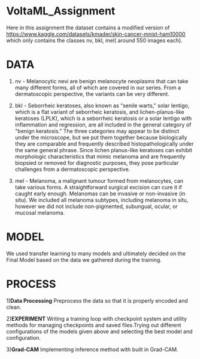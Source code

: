# VoltaML_Assignment

Here in this assignment the dataset contains a modified version of https://www.kaggle.com/datasets/kmader/skin-cancer-mnist-ham10000 which only contains the classes nv, bkl, mel( around 550 images each).

# **DATA**
1) nv - Melanocytic nevi are benign melanocyte neoplasms that can take many different forms, all of which are covered in our series. From a dermatoscopic perspective, the variants can be very different.

2) bkl - Seborrheic keratoses, also known as "senile warts," solar lentigo, which is a flat variant of seborrheic keratosis, and lichen-planus-like keratoses (LPLK), which is a seborrheic keratosis or a solar lentigo with inflammation and regression, are all included in the general category of "benign keratosis." The three categories may appear to be distinct under the microscope, but we put them together because biologically they are comparable and frequently described histopathologically under the same general phrase. Since lichen planus-like keratoses can exhibit morphologic characteristics that mimic melanoma and are frequently biopsied or removed for diagnostic purposes, they pose particular challenges from a dermatoscopic perspective.

3) mel - Melanoma, a malignant tumour formed from melanocytes, can take various forms. A straightforward surgical excision can cure it if caught early enough. Melanomas   can be invasive or non-invasive (in situ). We included all melanoma subtypes, including melanoma in situ, however we did not include non-pigmented, subungual, ocular,   or mucosal melanoma.


# **MODEL**
We used transfer learning to many models and ultimately decided on the Final Model based on the data we gathered during the training.

# **PROCESS**
1)**Data Processing**
     Preprocess the data so that it is properly encoded and clean.
   
 2)**EXPERIMENT**
     Writing a training loop with checkpoint system and utility methods for managing checkpoints and saved files.Trying out different configurations of the models given      above and selecting the best model and configuration.
     
 3)**Grad-CAM**
     Implementing inference method with built in Grad-CAM.
   
